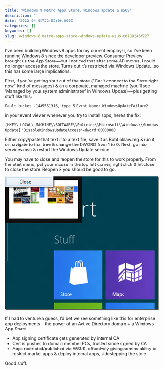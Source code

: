 ```yaml
---
title: 'Windows 8 Metro Apps Store, Windows Update & WSUS'
description: ''
date: '2012-04-05T22:52:00.000Z'
categories: []
keywords: []
slug: /windows-8-metro-apps-store-windows-update-wsus-c8180246f227
---
```


I’ve been building Windows 8 apps for my current employer, so I’ve been running Windows 8 since the developer preview. Consumer Preview brought us the App Store — but I noticed that after some AD moves, I could no longer access the store. Turns out it’s restricted via Windows Update…so this has some large implications.

First, if you’re getting shut out of the store ("Can’t connect to the Store right now" kind of messages) & on a corporate, managed machine (you’ll see ‘Managed by your system administrator’ in Windows Update) — plus getting stuff like this:

`Fault bucket -1485561316, type 5`
`Event Name: WindowsUpdateFailure2`

in your event viewer whenever you try to install apps, here’s the fix:

`[HKEY\_LOCAL\_MACHINE\\SOFTWARE\\Policies\\Microsoft\\Windows\\WindowsUpdate]`
`"DisableWindowsUpdateAccess"=dword:00000000`

Either copy/paste that text into a text file, save it as BobLoblaw.reg & run it, or navigate to that tree & change the DWORD from 1 to 0. Next, go into services.msc & restart the Windows Update service.

You may have to close and reopen the store for this to work properly. From the start menu, put your mouse in the top left corner, right click & hit close to close the store. Reopen & you should be good to go.

![image](/img/0_6DFgORbYlGj6T0eO.png)

If I had to venture a guess, I’d bet we see something like this for enterprise app deployments — the power of an Active Directory domain + a Windows App Store:

* App signing certificate gets generated by internal CA
* Cert is pushed to domain member PCs, trusted since signed by CA
* Apps restricted/published via WSUS, effectively giving admins ability to restrict market apps & deploy internal apps, sidestepping the store.

Good stuff.
